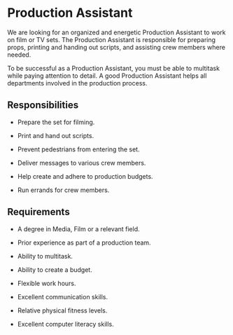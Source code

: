 # Production Assistant

We are looking for an organized and energetic Production Assistant to work on film or TV sets. The Production Assistant is responsible for preparing props, printing and handing out scripts, and assisting crew members where needed.

To be successful as a Production Assistant, you must be able to multitask while paying attention to detail. A good Production Assistant helps all departments involved in the production process.

## Responsibilities

* Prepare the set for filming.

* Print and hand out scripts.

* Prevent pedestrians from entering the set.

* Deliver messages to various crew members.

* Help create and adhere to production budgets.

* Run errands for crew members.

## Requirements

* A degree in Media, Film or a relevant field.

* Prior experience as part of a production team.

* Ability to multitask.

* Ability to create a budget.

* Flexible work hours.

* Excellent communication skills.

* Relative physical fitness levels.

* Excellent computer literacy skills.


